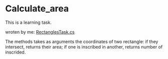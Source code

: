 # Calculate_area

This is a learning task.

wroten by me:
    [RectanglesTask.cs](https://github.com/rompershtomper/Calculate_area/blob/master/RectanglesTask.cs)
    
The methods takes as arguments the coordinates of two rectangle:
    if they intersect, returns their area;
    if one is inscribed in another, returns number of inscrided.
